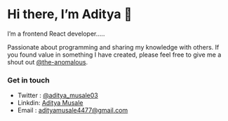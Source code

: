# **Hi there, I’m Aditya** 👋
 I’m a frontend React developer.....  
 
Passionate about programming and sharing my knowledge with others. If you found value in something I have created, please feel free to give me a shout out [@the-anomalous](https://github.com/the-anomalous).  

### Get in touch
- Twitter : [@aditya_musale03](https://twitter.com/aditya_musale03)
- Linkdin: [Aditya Musale](https://www.linkedin.com/in/aditya-musale-8599a6214)
- Email : adityamusale4477@gmail.com
<!---
the-anomalous/the-anomalous is a ✨ special ✨ repository because its `README.md` (this file) appears on your GitHub profile.
You can click the Preview link to take a look at your changes.
--->
